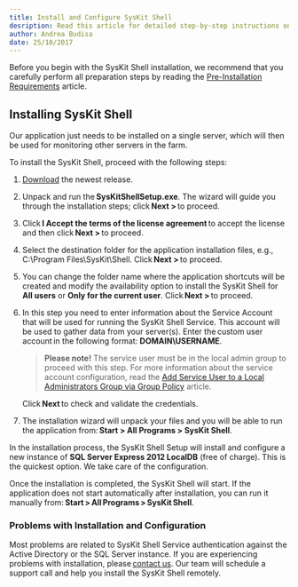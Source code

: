```yaml
---
title: Install and Configure SysKit Shell
desription: Read this article for detailed step-by-step instructions on how to install the SysKit Shell and all its prerequisites.
author: Andrea Budisa
date: 25/10/2017
---
```

Before you begin with the SysKit Shell installation, we recommend that you carefully perform all preparation steps by reading the [Pre-Installation Requirements](#internal/) article.

## Installing SysKit Shell

Our application just needs to be installed on a single server, which will then be used for monitoring other servers in the farm.

To install the SysKit Shell, proceed with the following steps:

1. [Download](https://www.syskit.com/products/shell/download) the newest release.
2. Unpack and run the __SysKitShellSetup.exe__. The wizard will guide you through the installation steps; click __Next >__ to proceed.
3. Click __I Accept the terms of the license agreement__ to accept the license and then click __Next >__ to proceed.
4. Select the destination folder for the application installation files, e.g., C:\Program Files\SysKit\Shell. Click __Next >__ to proceed.
5. You can change the folder name where the application shortcuts will be created and modify the availability option to install the SysKit Shell for __All users__ or __Only for the current user__. Click __Next >__ to proceed.
6. In this step you need to enter information about the Service Account that will be used for running the SysKit Shell Service. This account will be used to gather data from your server(s). Enter the custom user account in the following format:
__DOMAIN\USERNAME__.

   > __Please note!__ The service user must be in the local admin group to proceed with this step. For more information about the service account configuration, read the [Add Service User to a Local Administrators Group via Group Policy](#internal/how-to/service-accounts/add-service-user-group-policy) article.

   Click __Next__ to check and validate the credentials.
7. The installation wizard will unpack your files and you will be able to run the application from: __Start > All Programs > SysKit Shell__.

In the installation process, the SysKit Shell Setup will install and configure a new instance of __SQL Server Express 2012 LocalDB__ (free of charge).
This is the quickest option. We take care of the configuration.  

Once the installation is completed, the SysKit Shell will start. If the application does not start automatically after installation, you can run it manually from: __Start > All Programs > SysKit Shell__.

### Problems with Installation and Configuration

Most problems are related to SysKit Shell Service authentication against the Active Directory or the SQL Server instance. If you are experiencing problems with installation, please [contact us](https://www.syskit.com/company/contact-us). Our team will schedule a support call and help you install the SysKit Shell remotely.